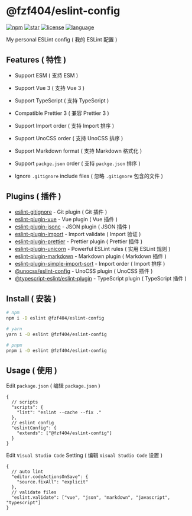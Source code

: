 # @fzf404/eslint-config

[![npm](https://img.shields.io/npm/v/@fzf404/eslint-config?color=f03e3e)](https://npmjs.com/package/@fzf404/eslint-config)
[![star](https://img.shields.io/github/stars/fzf404/eslint-config?color=1c7ed6)](https://github.com/fzf404/eslint-config)
[![license](https://img.shields.io/npm/l/@fzf404/eslint-config?color=37b24d)](https://github.com/fzf404/eslint-config/blob/main/LICENSE)
[![language](https://img.shields.io/badge/language-简体中文-f76707)](https://github.com/fzf404/eslint-config)

My personal ESLint config ( 我的 ESLint 配置 )

## Features ( 特性 )

- Support ESM ( 支持 ESM )
- Support Vue 3 ( 支持 Vue 3 )
- Support TypeScript ( 支持 TypeScript )
- Compatible Prettier 3 ( 兼容 Prettier 3 )
- Support Import order ( 支持 Import 排序 )
- Support UnoCSS order ( 支持 UnoCSS 排序 )
- Support Markdown format ( 支持 Markdown 格式化 )
- Support `packge.json` order ( 支持 `packge.json` 排序 )

- Ignore `.gitignore` include files ( 忽略 `.gitignore` 包含的文件 )

## Plugins ( 插件 )

- [eslint-gitignore](https://github.com/mysticatea/eslint-gitignore) - Git plugin ( Git 插件 )
- [eslint-plugin-vue](https://github.com/vuejs/eslint-plugin-vue) - Vue plugin ( Vue 插件 )
- [eslint-plugin-jsonc](https://github.com/ota-meshi/eslint-plugin-jsonc) - JSON plugin ( JSON 插件 )
- [eslint-plugin-import](https://github.com/import-js/eslint-plugin-import) - Import validate ( Import 验证 )
- [eslint-plugin-prettier](https://github.com/prettier/eslint-plugin-prettier) - Prettier plugin ( Prettier 插件 )
- [eslint-plugin-unicorn](https://github.com/sindresorhus/eslint-plugin-unicorn) - Powerful ESLint rules ( 实用 ESLint 规则 )
- [eslint-plugin-markdown](https://github.com/eslint/eslint-plugin-markdown) - Markdown plugin ( Markdown 插件 )
- [eslint-plugin-simple-import-sort](https://github.com/lydell/eslint-plugin-simple-import-sort) - Import order ( Import 排序 )
- [@unocss/eslint-config](https://github.com/unocss/unocss/tree/main/packages/eslint-config) - UnoCSS plugin ( UnoCSS 插件 )
- [@typescript-eslint/eslint-plugin](https://github.com/typescript-eslint/typescript-eslint) - TypeScript plugin ( TypeScript 插件 )

## Install ( 安装 )

```bash
# npm
npm i -D eslint @fzf404/eslint-config

# yarn
yarn i -D eslint @fzf404/eslint-config

# pnpm
pnpm i -D eslint @fzf404/eslint-config
```

## Usage ( 使用 )

Edit `package.json` ( 编辑 `package.json` )

```jsonc
{
  // scripts
  "scripts": {
    "lint": "eslint --cache --fix ."
  },
  // eslint config
  "eslintConfig": {
    "extends": ["@fzf404/eslint-config"]
  }
}
```

Edit `Visual Studio Code` Setting ( 编辑 `Visual Studio Code` 设置 )

```jsonc
{
  // auto lint
  "editor.codeActionsOnSave": {
    "source.fixAll": "explicit"
  },
  // validate files
  "eslint.validate": ["vue", "json", "markdown", "javascript", "typescript"]
}
```
